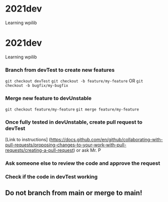 # 2021dev
Learning wpilib

# 2021dev
Learning wpilib

### Branch from devTest to create new features

`git checkout devTest`
`git checkout -b feature/my-feature` OR `git checkout -b bugfix/my-bugfix`
 
### Merge new feature to devUnstable
  
`git checkout feature/my-feature`
`git merge feature/my-feature`

### Once fully tested in devUnstable, create pull request to devTest

[Link to instructions] (https://docs.github.com/en/github/collaborating-with-pull-requests/proposing-changes-to-your-work-with-pull-requests/creating-a-pull-request) or ask Mr. P
  
### Ask someone else to review the code and approve the request
  
### Check if the code in devTest working
  
## Do not branch from main or merge to main!
